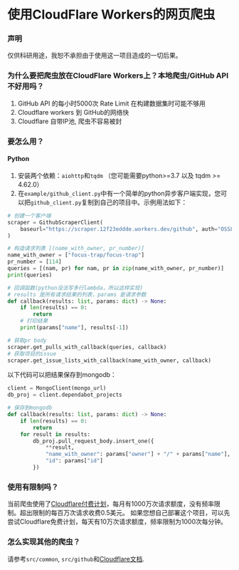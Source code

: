 # 使用CloudFlare Workers的网页爬虫

### 声明

仅供科研用途，我恕不承担由于使用这一项目造成的一切后果。

### 为什么要把爬虫放在CloudFlare Workers上？本地爬虫/GitHub API不好用吗？

1. GitHub API 的每小时5000次 Rate Limit 在构建数据集时可能不够用
2. Cloudflare workers 到 GitHub的网络快
3. Cloudflare 自带IP池, 爬虫不容易被封

### 要怎么用？

#### Python

1. 安装两个依赖：`aiohttp`和`tqdm` （您可能需要python>=3.7 以及 tqdm >= 4.62.0）
2. 在`example/github_client.py`中有一个简单的python异步客户端实现，您可以把`github_client.py`复制到自己的项目中。示例用法如下：
  ```python
  # 创建一个客户端
  scraper = GithubScraperClient(
      baseurl="https://scraper.12f23eddde.workers.dev/github", auth="OSSLab@PKU"
  )
  
  # 构造请求列表 [(name_with_owner, pr_number)]
  name_with_owner = ["focus-trap/focus-trap"]
  pr_number = [114]
  queries = [(nam, pr) for nam, pr in zip(name_with_owner, pr_number)]
  print(queries)
  
  # 回调函数(python没法写多行lambda，所以这样实现)
  # results 是所有请求结果的列表，params 是请求参数
  def callback(results: list, params: dict) -> None:
      if len(results) == 0:
          return
      # 打印结果
      print(params["name"], results[-1])

  # 获取pr body
  scraper.get_pulls_with_callback(queries, callback)
  # 获取项目的issue
  scraper.get_issue_lists_with_callback(name_with_owner, callback)
  ```
  
  以下代码可以把结果保存到mongodb：
  
  ```python
  client = MongoClient(mongo_url)
  db_proj = client.dependabot_projects
  
  # 保存到mongodb
  def callback(results: list, params: dict) -> None:
      if len(results) == 0:
          return
      for result in results:
          db_proj.pull_request_body.insert_one({
              **result,
              "name_with_owner": params["owner"] + "/" + params["name"],
              "id": params["id"]
          })
  ```
  
### 使用有限制吗？

当前爬虫使用了[Cloudflare付费计划](https://developers.cloudflare.com/workers/platform/pricing)，每月有1000万次请求额度，没有频率限制。超出限制的每百万次请求收费0.5美元。
如果您想自己部署这个项目，可以先尝试Cloudflare免费计划，每天有10万次请求额度，频率限制为1000次每分钟。


### 怎么实现其他的爬虫？

请参考`src/common`, `src/github`和[Cloudflare文档](https://developers.cloudflare.com/workers/).

